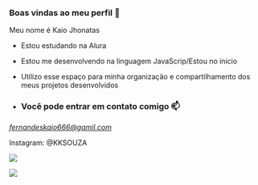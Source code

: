 ### Boas vindas ao meu perfil 🖤
Meu nome é Kaio Jhonatas

- Estou estudando na Alura
- Estou me desenvolvendo na linguagem JavaScrip/Estou no inicio
- Utilizo esse espaço para minha organização e compartilhamento dos meus projetos desenvolvidos

- ### Você pode entrar em contato comigo 📫

*fernandeskaio666@gamil.com*

Instagram: @KKSOUZA

![](https://tenor.com/pt-BR/view/nosferatu-horror-classic-vampire-gif-5533366)


![](https://media1.tenor.com/m/xjvmoEYtjwEAAAAC/thumbs-up-double-thumbs-up.gif)
